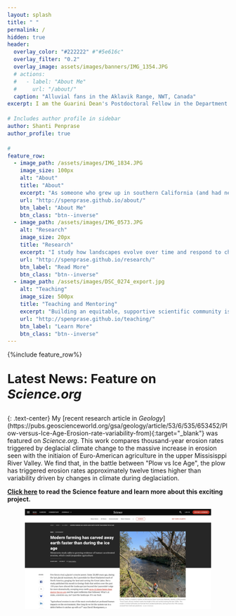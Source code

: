 ```yaml
---
layout: splash
title: " "
permalink: /
hidden: true
header:
  overlay_color: "#222222" #"#5e616c"
  overlay_filter: "0.2"
  overlay_image: assets/images/banners/IMG_1354.JPG
  # actions:
  #   - label: "About Me"
  #     url: "/about/"
  caption: "Alluvial fans in the Aklavik Range, NWT, Canada"  
excerpt: I am the Guarini Dean's Postdoctoral Fellow in the Department of Earth Sciences at Dartmouth College. I'm interested in the impacts of deglaciation, climate, and humans on landscapes. <br />

# Includes author profile in sidebar
author: Shanti Penprase
author_profile: true

#  
feature_row:
  - image_path: /assets/images/IMG_1834.JPG
    image_size: 100px
    alt: "About"
    title: "About"
    excerpt: "As someone who grew up in southern California (and had never seen snowfall before college!) but now loves to study glacial landscapes, I like to think of myself as <q>from SoCal to so cold!</q>"
    url: "http://spenprase.github.io/about/"
    btn_label: "About Me"
    btn_class: "btn--inverse"
  - image_path: /assets/images/IMG_0573.JPG
    alt: "Research"
    image_size: 20px
    title: "Research"
    excerpt: "I study how landscapes evolve over time and respond to changes in climate, glaciation and human activity using a combination of remote sensing, field, lab, and computational approaches."
    url: "http://spenprase.github.io/research/"
    btn_label: "Read More"
    btn_class: "btn--inverse"
  - image_path: /assets/images/DSC_0274_export.jpg
    alt: "Teaching"
    image_size: 500px
    title: "Teaching and Mentoring"
    excerpt: "Building an equitable, supportive scientific community is my passion. I apply this in my approach to teaching and mentoring undergraduate students."
    url: "http://spenprase.github.io/teaching/"
    btn_label: "Learn More"
    btn_class: "btn--inverse"      
---
```


{%include feature_row%}

<p style="font-size: 1.8rem; font-weight: bold">Latest News: Feature on <i>Science.org</i> </p> {: .text-center}
My [recent research article in <i>Geology</i>](https://pubs.geoscienceworld.org/gsa/geology/article/53/6/535/653452/Plow-versus-Ice-Age-Erosion-rate-variability-from){:target="_blank"} was featured on <i>Science.org</i>. This work compares thousand-year erosion rates triggered by deglacial climate change to the massive increase in erosion seen with the initiaion of Euro-American agriculture in the upper Missisisppi River Valley. We find that, in the battle between "Plow vs Ice Age", the plow has triggered erosion rates approximately twelve times higher than variability driven by changes in climate during deglaciation. 

**[Click here](https://www.science.org/content/article/modern-farming-has-carved-away-earth-faster-ancient-ice-sheets) to read the Science feature and learn more about this exciting project.**

<figure class="0.75">
	<img src="/assets/images/Science%20Article%20Preview.png" alt="Science Article preview">
	<figcaption></figcaption>
</figure>
